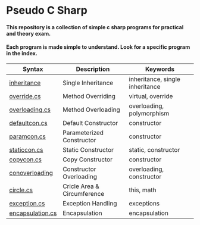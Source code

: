 # Pseudo C Sharp
#### This repository is a collection of simple c sharp programs for practical and theory exam. 
#### Each program is made simple to understand. Look for a specific program in the index. 

| Syntax      | Description | Keywords |
| ----------- | ----------- | -------- |
| [inheritance](https://github.com/WatashiwaSid/csharp/blob/main/inheritance.cs) | Single Inheritance | inheritance, single inheritance |
| [override.cs](https://github.com/WatashiwaSid/csharp/blob/main/overriding.cs)      | Method Overriding       | virtual, override |
| [overloading.cs](https://github.com/WatashiwaSid/csharp/blob/main/overloading.cs) | Method Overloading | overloading, polymorphism |
| [defaultcon.cs](https://github.com/WatashiwaSid/csharp/blob/main/defaultcon.cs)   | Default Constructor        | constructor |
| [paramcon.cs](https://github.com/WatashiwaSid/csharp/blob/main/paramcon) | Parameterized Constructor | constructor |
| [staticcon.cs](https://github.com/WatashiwaSid/csharp/blob/main/staticcon) | Static Constructor | static, constructor |
| [copycon.cs](https://github.com/WatashiwaSid/csharp/blob/main/copycon) | Copy Constructor | constructor |
| [conoverloading](https://github.com/WatashiwaSid/csharp/blob/main/conoverloading) | Constructor Overloading | overloading, constructor |
| [circle.cs](https://github.com/WatashiwaSid/csharp/blob/main/circle.cs) | Cricle Area & Circumference | this, math |
| [exception.cs](https://github.com/WatashiwaSid/csharp/blob/main/exception.cs) | Exception Handling | exceptions |
| [encapsulation.cs](https://github.com/WatashiwaSid/csharp/blob/main/encapsulation.cs) | Encapsulation | encapsulation |
